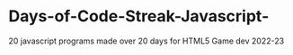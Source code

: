 # Days-of-Code-Streak-Javascript-
20 javascript programs made over 20 days for HTML5 Game dev 2022-23
